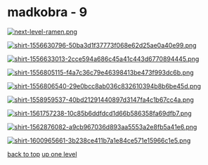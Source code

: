 # madkobra - 9
[![next-level-ramen.png](/floaters/madkobra/next-level-ramen.png "next-level-ramen.png")](/floaters/madkobra/next-level-ramen.png)

[![shirt-1556630796-50ba3d1f37773f068e62d25ae0a40e99.png](/floaters/madkobra/shirt-1556630796-50ba3d1f37773f068e62d25ae0a40e99.png "shirt-1556630796-50ba3d1f37773f068e62d25ae0a40e99.png")](/floaters/madkobra/shirt-1556630796-50ba3d1f37773f068e62d25ae0a40e99.png)

[![shirt-1556633013-2cce594a686c45a41c443d6770894445.png](/floaters/madkobra/shirt-1556633013-2cce594a686c45a41c443d6770894445.png "shirt-1556633013-2cce594a686c45a41c443d6770894445.png")](/floaters/madkobra/shirt-1556633013-2cce594a686c45a41c443d6770894445.png)

[![shirt-1556805115-f4a7c36c79e46398413be473f993dc6b.png](/floaters/madkobra/shirt-1556805115-f4a7c36c79e46398413be473f993dc6b.png "shirt-1556805115-f4a7c36c79e46398413be473f993dc6b.png")](/floaters/madkobra/shirt-1556805115-f4a7c36c79e46398413be473f993dc6b.png)

[![shirt-1556806540-29e0bcc8ab036c832610394b8b6be45d.png](/floaters/madkobra/shirt-1556806540-29e0bcc8ab036c832610394b8b6be45d.png "shirt-1556806540-29e0bcc8ab036c832610394b8b6be45d.png")](/floaters/madkobra/shirt-1556806540-29e0bcc8ab036c832610394b8b6be45d.png)

[![shirt-1558959537-40bd21291440897d3147fa4c1b67cc4a.png](/floaters/madkobra/shirt-1558959537-40bd21291440897d3147fa4c1b67cc4a.png "shirt-1558959537-40bd21291440897d3147fa4c1b67cc4a.png")](/floaters/madkobra/shirt-1558959537-40bd21291440897d3147fa4c1b67cc4a.png)

[![shirt-1561757238-10c85b6ddfdcd1d66b586358fa69dfb7.png](/floaters/madkobra/shirt-1561757238-10c85b6ddfdcd1d66b586358fa69dfb7.png "shirt-1561757238-10c85b6ddfdcd1d66b586358fa69dfb7.png")](/floaters/madkobra/shirt-1561757238-10c85b6ddfdcd1d66b586358fa69dfb7.png)

[![shirt-1562876082-a9cb967036d893aa5553a2e8fb5a41e6.png](/floaters/madkobra/shirt-1562876082-a9cb967036d893aa5553a2e8fb5a41e6.png "shirt-1562876082-a9cb967036d893aa5553a2e8fb5a41e6.png")](/floaters/madkobra/shirt-1562876082-a9cb967036d893aa5553a2e8fb5a41e6.png)

[![shirt-1600965661-3b238ce411b7a1e84ce571e15966c1e5.png](/floaters/madkobra/shirt-1600965661-3b238ce411b7a1e84ce571e15966c1e5.png "shirt-1600965661-3b238ce411b7a1e84ce571e15966c1e5.png")](/floaters/madkobra/shirt-1600965661-3b238ce411b7a1e84ce571e15966c1e5.png)



[back to top](#)
[up one level](/floaters/README.MD)
